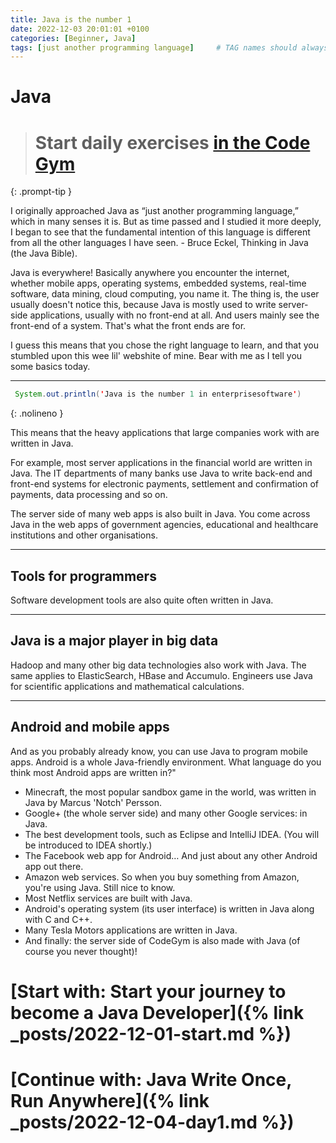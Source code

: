 ```yaml
---
title: Java is the number 1
date: 2022-12-03 20:01:01 +0100
categories: [Beginner, Java]
tags: [just another programming language]     # TAG names should always be lowercase
---
```


# Java

> # Start daily exercises [in the Code Gym](https://codegym.cc/)
{: .prompt-tip }

I originally approached Java as “just another programming language,”
which in many senses it is. But as time passed and I studied it more
deeply, I began to see that the fundamental intention of this language is
different from all the other languages I have seen. - Bruce Eckel, Thinking in Java (the Java Bible).

Java is everywhere! Basically anywhere you encounter the internet, whether mobile apps, operating systems, embedded
systems, real-time software, data mining, cloud computing, you name it. The thing is, the user usually doesn't notice
this, because Java is mostly used to write server-side applications,
usually with no front-end at all. And users mainly see the front-end of a system. That's what the front ends are for.

I guess this means that you chose the right language to learn, and that you stumbled upon this wee lil' webshite of mine.
Bear with me as I tell you some basics today.

***

```java
 System.out.println('Java is the number 1 in enterprisesoftware')
```
{: .nolineno }

This means that the heavy applications that large companies work with are written in Java.

For example, most server applications in the financial world are written in Java. The IT departments of many banks
use Java to write back-end and front-end systems for electronic payments, settlement and
confirmation of payments, data processing and so on.

The server side of many web apps is also built in Java. You come across Java in the web apps of government agencies,
educational and healthcare institutions and other organisations.

***
## Tools for programmers

Software development tools are also quite often written in Java.

***
## Java is a major player in big data

Hadoop and many other big data technologies also work with Java. The same applies to
ElasticSearch, HBase and Accumulo.
Engineers use Java for scientific applications and mathematical calculations.

***
## Android and mobile apps

And as you probably already know, you can use Java to program mobile apps. Android is a whole
Java-friendly environment. What language do you think most Android apps are written in?"

- Minecraft, the most popular sandbox game in the world, was written in Java by Marcus 'Notch' Persson.
- Google+ (the whole server side) and many other Google services: in Java.
- The best development tools, such as Eclipse and IntelliJ IDEA. (You will be introduced to IDEA shortly.)
- The Facebook web app for Android… And just about any other Android app out there.
- Amazon web services. So when you buy something from Amazon, you're using Java. Still nice to know.
- Most Netflix services are built with Java.
- Android's operating system (its user interface) is written in Java along with C and C++.
- Many Tesla Motors applications are written in Java.
- And finally: the server side of CodeGym is also made with Java (of course you never thought)!

# [Start with: Start your journey to become a Java Developer]({% link _posts/2022-12-01-start.md %})
# [Continue with: Java Write Once, Run Anywhere]({% link _posts/2022-12-04-day1.md %})
